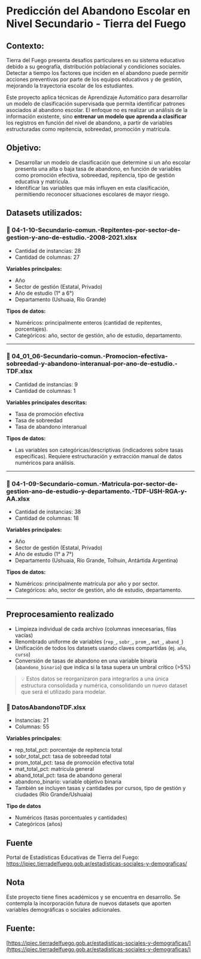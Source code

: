 # Predicción del Abandono Escolar en Nivel Secundario - Tierra del Fuego

## Contexto:
Tierra del Fuego presenta desafíos particulares en su sistema educativo debido a su geografía, distribución poblacional y condiciones sociales. Detectar a tiempo los factores que inciden en el abandono puede permitir acciones preventivas por parte de los equipos educativos y de gestión, mejorando la trayectoria escolar de los estudiantes.

Este proyecto aplica técnicas de Aprendizaje Automático para desarrollar un modelo de clasificación supervisada que permita identificar patrones asociados al abandono escolar. El enfoque no es realizar un análisis de la información existente, sino **entrenar un modelo que aprenda a clasificar** los registros en función del nivel de abandono, a partir de variables estructuradas como repitencia, sobreedad, promoción y matrícula.

## Objetivo:
- Desarrollar un modelo de clasificación que determine si un año escolar presenta una alta o baja tasa de abandono, en función de variables como promoción efectiva, sobreedad, repitencia, tipo de gestión educativa y matrícula.
- Identificar las variables que más influyen en esta clasificación, permitiendo reconocer situaciones escolares de mayor riesgo.


## Datasets utilizados:

### 📄 04-1-10-Secundario-comun.-Repitentes-por-sector-de-gestion-y-ano-de-estudio.-2008-2021.xlsx
- Cantidad de instancias: 28
- Cantidad de columnas: 27

**Variables principales:**
- Año
- Sector de gestión (Estatal, Privado)
- Año de estudio (1° a 6°)
- Departamento (Ushuaia, Río Grande)

**Tipos de datos:**
- Numéricos: principalmente enteros (cantidad de repitentes, porcentajes).
- Categóricos: año, sector de gestión, año de estudio, departamento.

---

### 📄 04_01_06-Secundario-comun.-Promocion-efectiva-sobreedad-y-abandono-interanual-por-ano-de-estudio.-TDF.xlsx
- Cantidad de instancias: 9
- Cantidad de columnas: 1

**Variables principales descritas:**
- Tasa de promoción efectiva
- Tasa de sobreedad
- Tasa de abandono interanual

**Tipos de datos:**
- Las variables son categóricas/descriptivas (indicadores sobre tasas específicas). Requiere estructuración y extracción manual de datos numéricos para análisis.

---

### 📄 04-1-09-Secundario-comun.-Matricula-por-sector-de-gestion-ano-de-estudio-y-departamento.-TDF-USH-RGA-y-AA.xlsx
- Cantidad de instancias: 38
- Cantidad de columnas: 18

**Variables principales:**
- Año
- Sector de gestión (Estatal, Privado)
- Año de estudio (1° a 7°)
- Departamento (Ushuaia, Río Grande, Tolhuin, Antártida Argentina)

**Tipos de datos:**
- Numéricos: principalmente matrícula por año y por sector.
- Categóricos: año, sector de gestión, año de estudio, departamento.

---

## Preprocesamiento realizado

- Limpieza individual de cada archivo (columnas innecesarias, filas vacías)
- Renombrado uniforme de variables (`rep_`, `sobr_`, `prom_`, `mat_`, `aband_`)
- Unificación de todos los datasets usando claves compartidas (ej. `año`, `curso`)
- Conversión de tasas de abandono en una variable binaria (`abandono_binario`) que indica si la tasa supera un umbral crítico (>5%)
> 💡 Estos datos se reorganizaron para integrarlos a una única estructura consolidada y numérica, consolidando un nuevo dataset que será el utilizado para modelar. 

### 📄 DatosAbandonoTDF.xlsx
- Instancias: 21 
- Columnas: 55

**Variables principales**:
-	rep_total_pct: porcentaje de repitencia total
-	sobr_total_pct: tasa de sobreedad total
-	prom_total_pct: tasa de promoción efectiva total
-	mat_total_pct: matrícula general
-	aband_total_pct: tasa de abandono general
-	abandono_binario: variable objetivo binaria
-	También se incluyen tasas y cantidades por cursos, tipo de gestión y ciudades (Río Grande/Ushuaia) 

**Tipo de datos**  
- Numéricos (tasas porcentuales y cantidades)
- Categóricos (años)

## Fuente
Portal de Estadísticas Educativas de Tierra del Fuego:  
https://ipiec.tierradelfuego.gob.ar/estadisticas-sociales-y-demograficas/

## Nota
Este proyecto tiene fines académicos y se encuentra en desarrollo. Se contempla la incorporación futura de nuevos datasets que aporten variables demográficas o sociales adicionales.

## Fuente:
[https://ipiec.tierradelfuego.gob.ar/estadisticas-sociales-y-demograficas/](https://ipiec.tierradelfuego.gob.ar/estadisticas-sociales-y-demograficas/)

